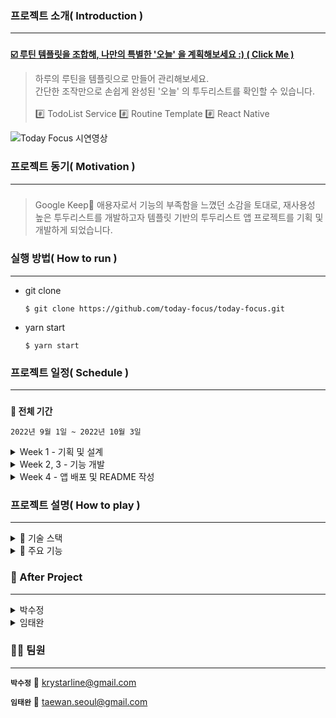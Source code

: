 ### **프로젝트 소개( Introduction )**

---

###

<aside>

**[☑️ 루틴 템플릿을 조합해, 나만의 특별한 '오늘' 을 계획해보세요 :) ( Click Me )](https://apps.apple.com/app/today-focus-routine-planner/id6443668342)**

</aside>

> 하루의 루틴을 템플릿으로 만들어 관리해보세요. <br>간단한 조작만으로 손쉽게 완성된 '오늘' 의 투두리스트를 확인할 수 있습니다.</br> <br>#️⃣ TodoList Service #️⃣ Routine Template #️⃣ React Native</br>

![Today Focus 시연영상](https://user-images.githubusercontent.com/93423531/194690705-8e46ce07-478a-4a4a-a280-15c2544e566a.gif)

### **프로젝트 동기( Motivation )**

---

###

> Google Keep📝 애용자로서 기능의 부족함을 느꼈던 소감을 토대로, 재사용성 높은 투두리스트를 개발하고자 템플릿 기반의 투두리스트 앱 프로젝트를 기획 및 개발하게 되었습니다.

### **실행 방법( How to run )**

---

- git clone

  ```
  $ git clone https://github.com/today-focus/today-focus.git
  ```

- yarn start

  ```
  $ yarn start
  ```

### **프로젝트 일정( Schedule )**

---

###

**📆 전체 기간**

`2022년 9월 1일 ~ 2022년 10월 3일`

<details><summary>Week 1 - 기획 및 설계</summary>

`2022년 9월 1일 ~ 2022년 9월 4일`

- 아이디어 구상 및 선정
- Figma Mock Up 작성
- 칸반(KANBAN) 작성
- React Native(RN) 학습
- Github 레포 설정(+ Git 및 코드 컨벤션)

</details>

<details><summary>Week 2, 3 - 기능 개발</summary>

`2022년 9월 5일 ~ 2022년 9월 9일`
<br>`2022년 9월 12일 ~ 2022년 9월 25일`</br>

- SplashScreen 레이아웃 구현
- MainScreen 레이아웃 구현

---

- BottomDrawer 컴포넌트 구현
  - 하단의 탭 버튼 클릭 시, BottomSheetModal 올라옴
  - BottomSheetModal > Carousel > CarouselCard / RoutineTemplate 컴포넌트 구현
- TodoList 컴포넌트 구현
  - TodoList > TodoItem 컴포넌트 구현
  - TodoList 내 TodoItem의 입력-저장-수정-삭제 기능 구현
  - TodoItem 별 Checkbox 클릭 가능
- RenderModal 컴포넌트 구현
  - CarouselCard를 길게 누르면, MainScreen의 TodoList 내 해당 CarouselCard 아이템 추가 가능

</details>

<details><summary>Week 4 - 앱 배포 및 README 작성</summary>

`2022년 10월 2일 ~ 2022년 10월 3일`

- 기능상 버그 수정
- README 작성
- 배포 완료

</details>

### **프로젝트 설명( How to play )**

---

<details><summary>🎨 기술 스택</summary>

### _FrontEnd_

- React Native
  - AsyncStorage
- TypeScript

### _OS_

- iOS

</details>

<details><summary>📌 주요 기능</summary>

---

|                                                    **1. 하단의 캐러셀 내 루틴 템플릿 만들기**                                                    |                                               **2. 원하는 루틴 템플릿 눌러, <br>모달창의 OK 버튼 누르기</br>**                                                |
| :----------------------------------------------------------------------------------------------------------------------------------------------: | :-----------------------------------------------------------------------------------------------------------------------------------------------------------: |
| ![1. 하단의 캐러셀 내 루틴 템플릿 만들기](https://user-images.githubusercontent.com/93423531/194694352-0c236d5f-d952-4b18-9e30-46e538af5941.gif) | ![2. 원하는 루틴 템플릿 눌러, 모달창의 OK 버튼 누르기](https://user-images.githubusercontent.com/93423531/194694611-1aad74c5-c3f3-4cf1-a8aa-922481f14a9f.gif) |
|                                                       **3. 조합 후, 완성된 투두리스트✅**                                                        |                                                                                                                                                               |
|    ![3. 조합 후, 완성된 투두리스트✅](https://user-images.githubusercontent.com/93423531/194694832-c7a16ac9-5872-4917-b72e-ed53018bc421.gif)     |

</details>

### **🚀 After Project**

---

<details><summary>박수정</summary>

**React Native 로의 입문**

- 모바일 전용 애플리케이션을 만드는 데 이번 프로젝트의 초점이 맞춰진 만큼 웹 뷰 대신, React Native(이하 RN)를 최종 스택으로서 선정하게 되었습니다. 구현상 처음 접하는 스택이었기에 일정 기간 PoC를 진행하였고, 이를 기반으로 프로젝트의 필수 기능 및 구현해보고픈 세부 사항들까지 정해 피그마로 목업 작업까지 완료하였습니다. 이때 세부 사항의 경우 애플리케이션이란 특성에 따라, 유저의 터치 이벤트에 따른 인터랙티브한 동작 구현이 주를 이룹니다.
- 이외, 프로그래밍 언어로서 TypeScript를 선정하였습니다. 디자인 패턴 학습 이후 객체 지향 기반의 코드 설계에 흥미로웠기에, 객체 지향적이며 타입까지 지닌 TypeScript의 도입을 꾀하게 되었습니다. 익숙한 JavaScript와 달리 런타임 에러까지도 커버할 수 있었기에 이번 사이드 프로젝트를 기회 삼아 RN 과 함께 주요 스택으로 구성해보았습니다.
- TodoList 내 TodoItem의 생성-저장-수정-삭제 등의 로직을 어떻게 구성하면 좋을지에 대해 고민하던 중 RN의 AsyncStorage를 접하게 되었고, 한정된 개발 기한 내 별도의 서버 구축 없이도 관련 기능 구현이 가능하단 점에서 이를 접목하게 되었습니다.
- 대부분의 개발 과정이 그러하겠지만, 기능 구현 후 사용자 입장에서의 동작 여부를 테스트하던 중 의외의 엣지 케이스들이 존재하였습니다. 하나의 TodoItem 저장을 위한 저장 버튼 클릭 시 연이어 또 다른 TodoItem 생성 및 저장을 가능케 하기 위해, 클릭과 동시에 새로운 TodoItem이 생성되도록 할 것인지 등의 보완점이 존재하였고, 이에 유저의 사용 편의성에 근거해 보완하려 노력하였습니다. 또한 페이지별 레이아웃의 경우 기기별 비율이 다름을 고려하여 반응형 설계에 더욱 집중하였습니다.
</details>

<details><summary>임태완</summary>

**처음 만들어보는 리액트 네이티브 앱**

- React Native 와 TypeScript 를 사용했는데, 처음 해보는 만큼 돌아보면 간단한 것도 진행속도가 느려지는 어려움이 있었습니다. 앱 만드는 것을 도전해보니 다른 앱을 사용할 때 UX 를 보면서 ‘이건 어떻게 만들었을까’ 궁금함과 공감이 들어 흥미롭고, 이후에 기회를 만들어, 사용자와의 접점이 되는 UX 를 신경 쓰고 개선하는 앱 관련 프로젝트 작업을 해봐야겠다 마음을 먹게 되었습니다.
- 또한 TypeScript 는 잘 적용하고 있는 건지 어려움을 느끼며 처음 사용했지만, VS Code 에서 친절하게 알려주는 스니펫 메세지를 보고 알려주는 대로 해결해보니 퍼즐을 끼워 맞추는 듯한 재미가 있었습니다. 한편, 타입스크립트로 런타임 오류를 최소화하고 어떤 버그인지 모르고 헤매는 시간을 줄일 수 있었다는 장점을 느꼈지만, 모르는 사람도 알아보기 쉽게 타입 지정할 때 신경을 충분히 쓰지 못한 부분은 개선할 점으로 느껴졌습니다. 마지막으로, 의존성을 줄이고 간단하게 앱을 구현해보고자 react native async storage 로 상태관리를 했는데 컴포넌트 구현이 처음 생각했던 것보다 많아졌고, 더 간편한 전역 상태관리 라이브러리를 사용했다면 다른 기능 구현에 시간을 더 쓸 수 있지 않았을까 아쉬움이 남았습니다.
- 결과적으로, 처음 새로운 것을 시도해본 것은 의미 있지만, 부족한 기능이나 아쉬운 부분이 많습니다. 프로젝트를 일단락 마무리하지만, 처음 앱을 앱스토어에 올려본 만큼 이후에 업데이트 버전을 올리는 것으로 아쉬운 부분을 채워야겠다는 다짐이 들었습니다.

</details>

### 🙇‍♀️ 팀원

---

**`박수정`** 📧 krystarline@gmail.com

**`임태완`** 📧 taewan.seoul@gmail.com

